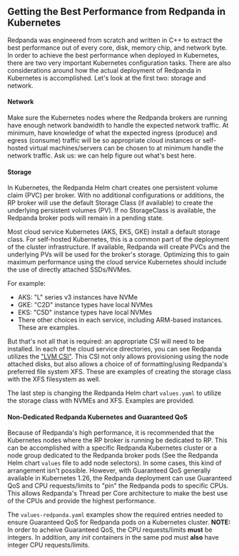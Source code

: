 ## Getting the Best Performance from Redpanda in Kubernetes

Redpanda was engineered from scratch and written in C++ to extract the best performance out of every core, disk, memory chip, and network byte. In order to achieve the best performance when deployed in Kubernetes, there are two very important Kubernetes configuration tasks. There are also considerations around how the actual deployment of Redpanda in Kubernetes is accomplished. Let's look at the first two: storage and network.

#### Network
Make sure the Kubernetes nodes where the Redpanda brokers are running have enough network bandwidth to handle the expected network traffic. At minimum, have knowledge of what the expected ingress (produce) and egress (consume) traffic will be so appropriate cloud instances or self-hosted virtual machines/servers can be chosen to at minimum handle the network traffic. Ask us: we can help figure out what's best here.

#### Storage
In Kubernetes, the Redpanda Helm chart creates one persistent volume claim (PVC) per broker. With no additional configurations or additions, the RP broker will use the default Storage Class (if available) to create the underlying persistent volumes (PV). If no StorageClass is available, the Redpanda broker pods will remain in a pending state.

Most cloud service Kubernetes (AKS, EKS, GKE) install a default storage class. For self-hosted Kubernetes, this is a common part of the deployment of the cluster infrastructure. If available, Redpanda will create PVCs and the underlying PVs will be used for the broker's storage. Optimizing this to gain maximum performance using the cloud service Kubernetes should include the use of directly attached SSDs/NVMes.

For example:
- AKS: "L" series v3 instances have NVMe
- GKE: "C2D" instance types have local NVMes
- EKS: "C5D" instance types have local NVMes
- There other choices in each service, including ARM-based instances. These are examples.

But that's not all that is required: an appropriate CSI will need to be installed. In each of the cloud service directories, you can see Redpanda utilizes the ["LVM CSI"](https://github.com/metal-stack/csi-lvm). This CSI not only allows provisioning using the node attached disks, but also allows a choice of of formatting/using Redpanda's preferred file system XFS. These are  examples of creating the storage class with the XFS filesystem as well.

The last step is changing the Redpanda Helm chart `values.yaml` to utilize the storage class with NVMEs and XFS. Examples are provided.

#### Non-Dedicated Redpanda Kubernetes and Guaranteed QoS
Because of Redpanda's high performance, it is recommended that the Kubernetes nodes where the RP broker is running be dedicated to RP. This can be accomplished with a specific Redpanda Kubernetes cluster or a node group dedicated to the Redpanda broker pods (See the Redpanda Helm chart `values` file to add node selectors). In some cases, this kind of arrangement isn't possible. However, with Guaranteed QoS generally available in Kubernetes 1.26, the Redpanda deployment can use Guaranteed QoS and CPU requests/limits to "pin" the Redpanda pods to specific CPUs. This allows Redpanda's Thread per Core architecture to make the best use of the CPUs and provide the highest performance.

The `values-redpanda.yaml` examples show the required entries needed to ensure Guaranteed QoS for Redpanda pods on a Kubernetes cluster. **NOTE:** In order to acheive Guaranteed QoS, the CPU requests/limits **must** be integers. In addition, any *init* containers in the same pod must **also** have integer CPU requests/limits.
